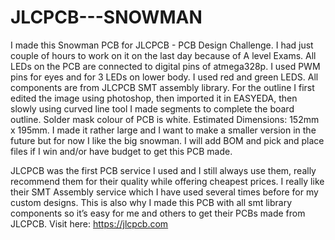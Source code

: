 # JLCPCB---SNOWMAN

I made this Snowman PCB for JLCPCB - PCB Design Challenge. I had just couple of hours to work on it on the last day because of A level Exams. All LEDs on the PCB are connected to digital pins of atmega328p. I used PWM pins for eyes and for 3 LEDs on lower body. I used red and green LEDS. All components are from JLCPCB SMT assembly library. For the outline I first edited the image using photoshop, then imported it in EASYEDA, then slowly using curved line tool I made segments to complete the board outline. Solder mask colour of PCB is white. Estimated Dimensions: 152mm x 195mm. I made it rather large and I want to make a smaller version in the future but for now I like the big snowman. I will add BOM and pick and place files if I win and/or have budget to get this PCB made.

JLCPCB was the first PCB service I used and I still always use them, really recommend them for their quality while offering cheapest prices. I really like their SMT Assembly service which I have used several times before for my custom designs. This is also why I made this PCB with all smt library components so it’s easy for me and others to get their PCBs made from JLCPCB. Visit here: https://jlcpcb.com
